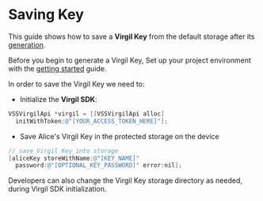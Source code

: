 # Saving Key

This guide shows how to save a **Virgil Key** from the default storage after its [generation](/docs/objectivec/guides/virgil-key/generating-key.md).

Before you begin to generate a Virgil Key, Set up your project environment with the [getting started](/docs/objectivec/guides/configuration/client.md) guide.

In order to save the Virgil Key we need to:

- Initialize the **Virgil SDK**:

```objectivec
VSSVirgilApi *virgil = [[VSSVirgilApi alloc]
  initWithToken:@"[YOUR_ACCESS_TOKEN_HERE]"];
```

- Save Alice's Virgil Key in the protected storage on the device

```objectivec
// save Virgil Key into storage
[aliceKey storeWithName:@"[KEY_NAME]"
  password:@"[OPTIONAL_KEY_PASSWORD]" error:nil];
```


Developers can also change the Virgil Key storage directory as needed, during Virgil SDK initialization.
